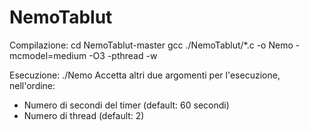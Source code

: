 # NemoTablut

Compilazione:
cd NemoTablut-master
gcc ./NemoTablut/*.c -o Nemo -mcmodel=medium -O3 -pthread -w

Esecuzione:
./Nemo <colore>
Accetta altri due argomenti per l'esecuzione, nell'ordine:
  - Numero di secondi del timer (default: 60 secondi)
  - Numero di thread (default: 2)
